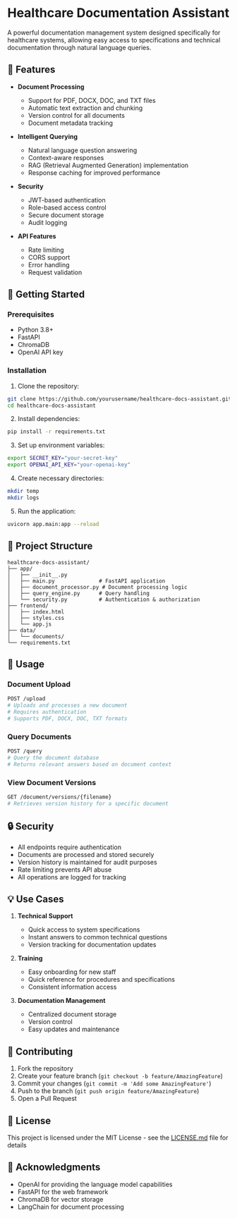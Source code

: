 # Healthcare Documentation Assistant

A powerful documentation management system designed specifically for healthcare systems, allowing easy access to specifications and technical documentation through natural language queries.

## 🌟 Features

- **Document Processing**
  - Support for PDF, DOCX, DOC, and TXT files
  - Automatic text extraction and chunking
  - Version control for all documents
  - Document metadata tracking

- **Intelligent Querying**
  - Natural language question answering
  - Context-aware responses
  - RAG (Retrieval Augmented Generation) implementation
  - Response caching for improved performance

- **Security**
  - JWT-based authentication
  - Role-based access control
  - Secure document storage
  - Audit logging

- **API Features**
  - Rate limiting
  - CORS support
  - Error handling
  - Request validation

## 🚀 Getting Started

### Prerequisites

- Python 3.8+
- FastAPI
- ChromaDB
- OpenAI API key

### Installation

1. Clone the repository:
```bash
git clone https://github.com/yourusername/healthcare-docs-assistant.git
cd healthcare-docs-assistant
```

2. Install dependencies:
```bash
pip install -r requirements.txt
```

3. Set up environment variables:
```bash
export SECRET_KEY="your-secret-key"
export OPENAI_API_KEY="your-openai-key"
```

4. Create necessary directories:
```bash
mkdir temp
mkdir logs
```

5. Run the application:
```bash
uvicorn app.main:app --reload
```

## 📁 Project Structure

```
healthcare-docs-assistant/
├── app/
│   ├── __init__.py
│   ├── main.py              # FastAPI application
│   ├── document_processor.py # Document processing logic
│   ├── query_engine.py      # Query handling
│   └── security.py          # Authentication & authorization
├── frontend/
│   ├── index.html
│   ├── styles.css
│   └── app.js
├── data/
│   └── documents/
└── requirements.txt
```

## 🔧 Usage

### Document Upload

```bash
POST /upload
# Uploads and processes a new document
# Requires authentication
# Supports PDF, DOCX, DOC, TXT formats
```

### Query Documents

```bash
POST /query
# Query the document database
# Returns relevant answers based on document context
```

### View Document Versions

```bash
GET /document/versions/{filename}
# Retrieves version history for a specific document
```

## 🔒 Security

- All endpoints require authentication
- Documents are processed and stored securely
- Version history is maintained for audit purposes
- Rate limiting prevents API abuse
- All operations are logged for tracking

## 💡 Use Cases

1. **Technical Support**
   - Quick access to system specifications
   - Instant answers to common technical questions
   - Version tracking for documentation updates

2. **Training**
   - Easy onboarding for new staff
   - Quick reference for procedures and specifications
   - Consistent information access

3. **Documentation Management**
   - Centralized document storage
   - Version control
   - Easy updates and maintenance

## 🤝 Contributing

1. Fork the repository
2. Create your feature branch (`git checkout -b feature/AmazingFeature`)
3. Commit your changes (`git commit -m 'Add some AmazingFeature'`)
4. Push to the branch (`git push origin feature/AmazingFeature`)
5. Open a Pull Request

## 📝 License

This project is licensed under the MIT License - see the [LICENSE.md](LICENSE.md) file for details

## 🙏 Acknowledgments

- OpenAI for providing the language model capabilities
- FastAPI for the web framework
- ChromaDB for vector storage
- LangChain for document processing
